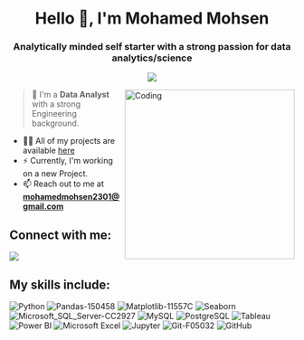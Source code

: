 <h1 align="center">Hello 👋, I'm Mohamed Mohsen</h1>
<h3 align="center">Analytically minded self starter with a strong passion for data analytics/science </h3>


<!-- Typing SVG by DenverCoder1 - https://github.com/DenverCoder1/readme-typing-svg -->
<p align="center">
 <a href="https://github.com/DenverCoder1/readme-typing-svg"><img src="https://readme-typing-svg.herokuapp.com/?lines=Data%20Analyst;Always%20learning%20new%20things&font=Fira%20Code&center=true&width=440&height=45&color=f75c7e&vCenter=true&size=25"></a>
</p> 
 


<img align="right" alt="Coding" width="300"  
 src="https://camo.githubusercontent.com/c1dcb74cc1c1835b1d716f5051499a2814c683c806b15f04b0eba492863703e9/68747470733a2f2f63646e2e6472696262626c652e636f6d2f75736572732f3733303730332f73637265656e73686f74732f363538313234332f6176656e746f2e676966">

 


> 🔭 I'm a **Data Analyst** with a strong Engineering background.
- 👨‍💻 All of my projects are available [here](https://github.com/MohamedMohsen01?tab=repositories)
- ⚡ Currently, I'm working on a new Project.
- 📫 Reach out to me at **mohamedmohsen2301@gmail.com**




## Connect with me: ##
<p align="left">
<a href="https://www.linkedin.com/in/mohamedmohsen01/" target="_blank"><img src="https://img.shields.io/badge/-Mohamed%20Mohsen-0077B5?style=for-the-badge&logo=Linkedin&logoColor=white"/></a>



## My skills include:  ###

![Python](https://img.shields.io/badge/Python-3670A0?style=for-the-badge&logo=python&logoColor=ffdd54)
![Pandas-150458](https://github.com/MohamedMohsen01/MohamedMohsen01/assets/109850173/b4c56201-f9e5-4cbf-8bcc-69fd23cdd7a5)
![Matplotlib-11557C](https://github.com/MohamedMohsen01/MohamedMohsen01/assets/109850173/dbaaf49b-e705-4a42-bafc-70d624733a96)
![Seaborn](https://img.shields.io/badge/Seaborn-3670A0?style=for-the-badge&logo=seaborn&logoColor=ffdd54)
![Microsoft_SQL_Server-CC2927](https://github.com/MohamedMohsen01/MohamedMohsen01/assets/109850173/92f5ce30-8e69-4df9-aa07-fcd3063946aa)
![MySQL](https://github.com/MohamedMohsen01/MohamedMohsen01/assets/109850173/985d953f-3d98-4393-97d7-ba87d0b0539d)
![PostgreSQL](https://img.shields.io/badge/PostgreSQL-316192?style=for-the-badge&logo=postgresql&logoColor=white)
![Tableau](https://img.shields.io/badge/Tableau-E97627?style=for-the-badge&logo=tableau&logoColor=white)
![Power BI](https://img.shields.io/badge/Power_BI-F2C811?style=for-the-badge&logo=powerbi&logoColor=black)
![Microsoft Excel](https://img.shields.io/badge/Microsoft_Excel-217346?style=for-the-badge&logo=microsoft-excel&logoColor=white)
![Jupyter](https://img.shields.io/badge/Jupyter-E97627?style=for-the-badge&logo=jupyter&logoColor=white)
![Git-F05032](https://github.com/MohamedMohsen01/MohamedMohsen01/assets/109850173/64937edd-8daf-4e04-bc2e-1dc5fbf159b1)
![GitHub](https://img.shields.io/badge/GitHub-05122A?style=for-the-badge&logo=github&logoColor=white)



